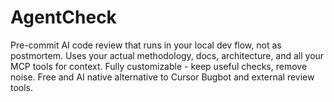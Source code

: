 # AgentCheck
Pre-commit AI code review that runs in your local dev flow, not as postmortem. Uses your actual methodology, docs, architecture, and all your MCP tools for context. Fully customizable - keep useful checks, remove noise. Free and AI native alternative to Cursor Bugbot and external review tools.

